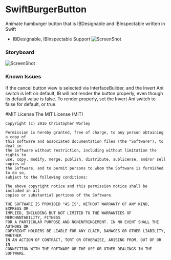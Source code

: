 # SwiftBurgerButton
Animate hamburger button that is IBDesignable and IBInspectable written in Swift 
* IBDesignable, IBInspectable Support
![ScreenShot](https://github.com/n6xej/SwiftBurgerButton/blob/master/image0.gif)

### Storyboard

![ScreenShot](https://github.com/n6xej/SwiftBurgerButton/blob/master/pic1.png)

### Known Issues
If the cancel button view is selected via InterfaceBuilder, and the Invert Ani switch is left on default, IB will not render the button properly, even though its default value is false. To render properly, set the Invert Ani switch to false for default, or true.

#MIT License
	The MIT License (MIT)

	Copyright (c) 2016 Christopher Worley

	Permission is hereby granted, free of charge, to any person obtaining a copy of
	this software and associated documentation files (the "Software"), to deal in
	the Software without restriction, including without limitation the rights to
	use, copy, modify, merge, publish, distribute, sublicense, and/or sell copies of
	the Software, and to permit persons to whom the Software is furnished to do so,
	subject to the following conditions:

	The above copyright notice and this permission notice shall be included in all
	copies or substantial portions of the Software.

	THE SOFTWARE IS PROVIDED "AS IS", WITHOUT WARRANTY OF ANY KIND, EXPRESS OR
	IMPLIED, INCLUDING BUT NOT LIMITED TO THE WARRANTIES OF MERCHANTABILITY, FITNESS
	FOR A PARTICULAR PURPOSE AND NONINFRINGEMENT. IN NO EVENT SHALL THE AUTHORS OR
	COPYRIGHT HOLDERS BE LIABLE FOR ANY CLAIM, DAMAGES OR OTHER LIABILITY, WHETHER
	IN AN ACTION OF CONTRACT, TORT OR OTHERWISE, ARISING FROM, OUT OF OR IN
	CONNECTION WITH THE SOFTWARE OR THE USE OR OTHER DEALINGS IN THE SOFTWARE.
